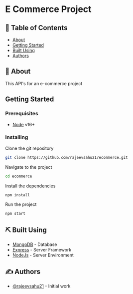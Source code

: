 # E Commerce Project

## 📝 Table of Contents

- [About](#about)
- [Getting Started](#getting_started)
- [Built Using](#built_using)
- [Authors](#authors)

## 🧐 About <a name = "about"></a>

This API's for an e-commerce project

## Getting Started <a name = "getting_started"></a>

### Prerequisites

- [Node](https://nodejs.org/en) v16+

### Installing

Clone the git repository

```bash
git clone https://github.com/rajeevsahu21/ecommerce.git
```

Navigate to the project

```bash
cd ecommerce
```

Install the dependencies

```bash
npm install
```

Run the project

```bash
npm start
```

## ⛏️ Built Using <a name = "built_using"></a>

- [MongoDB](https://www.mongodb.com/) - Database
- [Express](https://expressjs.com/) - Server Framework
- [NodeJs](https://nodejs.org/en/) - Server Environment

## ✍️ Authors <a name = "authors"></a>

- [@rajeevsahu21](https://github.com/rajeevsahu21) - Initial work
